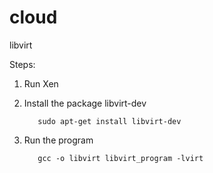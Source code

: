 cloud
=====

libvirt

Steps:

1. Run Xen
2. Install the package libvirt-dev
            
          sudo apt-get install libvirt-dev

3. Run the program 

          gcc -o libvirt libvirt_program -lvirt
